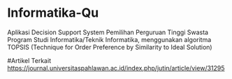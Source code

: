 # Informatika-Qu
Aplikasi Decision Support System Pemilihan Perguruan Tinggi Swasta Program Studi Informatika/Teknik Informatika, menggunakan algoritma TOPSIS (Technique for Order Preference by Similarity to Ideal Solution)

#Artikel Terkait 
https://journal.universitaspahlawan.ac.id/index.php/jutin/article/view/31295
